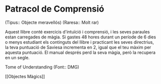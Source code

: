 # Patracol de Comprensió

(Tipus:: Objecte meravellós) (Raresa:: Molt rar)

Aquest llibre conté exercicis d'intuïció i comprensió, i les seves paraules estan carregades de màgia. Si gastes 48 hores durant un període de 6 dies o menys estudiant els continguts del llibre i practicant les seves directrius, la teva puntuació de Saviesa incrementa en 2, igual que el teu màxim per aquesta puntuació. El manual després perd la seva màgia, però la recupera en un segle.

Tome of Understanding (Font:: DMG)

[[Objectes Màgics]]